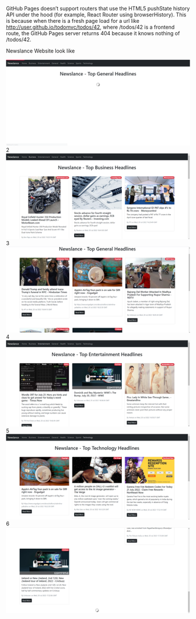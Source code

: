 GitHub Pages doesn’t support routers that use the HTML5 pushState history API under the hood (for example, React Router using browserHistory). This is because when there is a fresh page load for a url like http://user.github.io/todomvc/todos/42, where /todos/42 is a frontend route, the GitHub Pages server returns 404 because it knows nothing of /todos/42. 

Newslance Website look like

![alt text](https://github.com/rehmange/newslance/blob/main/1.png?raw=true)
2
![alt text](https://github.com/rehmange/newslance/blob/main/2.png?raw=true)
3
![alt text](https://github.com/rehmange/newslance/blob/main/3.png?raw=true)
4
![alt text](https://github.com/rehmange/newslance/blob/main/4.png?raw=true)
5
![alt text](https://github.com/rehmange/newslance/blob/main/5.png?raw=true)
6
![alt text](https://github.com/rehmange/newslance/blob/main/6.png?raw=true)

